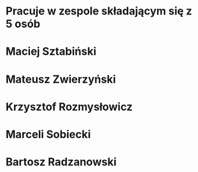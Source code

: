 # Pracuje w zespole składającym się z 5 osób
# Maciej Sztabiński
# Mateusz Zwierzyński
# Krzysztof Rozmysłowicz
# Marceli Sobiecki
# Bartosz Radzanowski
